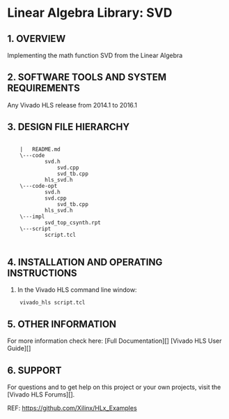 Linear Algebra Library: SVD
======================================

## 1. OVERVIEW

Implementing the math function SVD from the Linear Algebra  

## 2. SOFTWARE TOOLS AND SYSTEM REQUIREMENTS

Any Vivado HLS release from 2014.1 to 2016.1

## 3. DESIGN FILE HIERARCHY
```
	
	|   README.md
	\---code
			svd.h
		    	svd.cpp
		    	svd_tb.cpp
			hls_svd.h
	\---code-opt
			svd.h
		   	svd.cpp
		    	svd_tb.cpp
			hls_svd.h
	\---impl
			svd_top_csynth.rpt
	\---script
			script.tcl
			
```

## 4. INSTALLATION AND OPERATING INSTRUCTIONS

1. In the Vivado HLS command line window:

```
	vivado_hls script.tcl
```

## 5. OTHER INFORMATION

For more information check here: 
[Full Documentation][]
[Vivado HLS User Guide][]

## 6. SUPPORT

For questions and to get help on this project or your own projects, visit the [Vivado HLS Forums][]. 


REF: https://github.com/Xilinx/HLx_Examples
